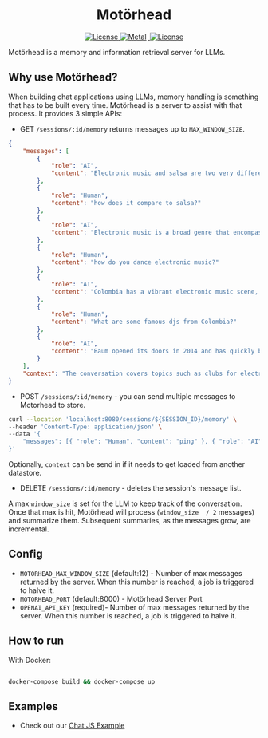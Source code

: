 <h1 align="center" >
Motörhead
</h1>
<p align="center">
    <a href="https://github.com/getmetal/motorhead/blob/main/LICENSE">
    <img src="https://img.shields.io/github/license/getmetal/motorhead?style=flat&label=license&logo=github&color=4f46e5&logoColor=fff" alt="License" />
    </a>
  <a href="https://twitter.com/Metal_io">
    <img src="https://img.shields.io/badge/metal-message?style=flat&logo=twitter&color=4f46e5&logoColor=#4f46e5" alt="Metal" style="margin-right:3px" />
  </a>
  <a href="https://discord.gg/GHY3Y8tU3J">
    <img src="https://dcbadge.vercel.app/api/server/GHY3Y8tU3J?compact=true&style=flat" alt="License" />
  </a>
</p>

Motörhead is a memory and information retrieval server for LLMs.

## Why use Motörhead?

When building chat applications using LLMs, memory handling is something that  has to be built every time. Motörhead is a server to assist with that process. It provides 3 simple APIs:

- GET `/sessions/:id/memory` returns messages up to `MAX_WINDOW_SIZE`.
```json
{
    "messages": [
        {
            "role": "AI",
            "content": "Electronic music and salsa are two very different genres of music, and the way people dance to them is also quite different.\n\nSalsa is a Latin dance style that originated in the Caribbean and is characterized by its lively, syncopated rhythm and intricate footwork. Salsa dancing often involves partners dancing in close proximity, with a lot of hip and body movement. The dance is often very sensual and requires a lot of coordination between partners.\n\nElectronic music, on the other hand, is often associated with more free-form, individualistic dancing. While there are certainly partner dances that can be done to electronic music, such as the \"shuffle\" or \"jacking\" styles, many people prefer to dance on their own and let the music guide their movements. Electronic music is often characterized by a strong, steady beat that can be danced to in a variety of ways, from energetic jumping and bouncing to more fluid, flowing movements.\n\nIn summary, while both salsa and electronic music can be great for dancing, they are very different styles of music with different dance styles and techniques."
        },
        {
            "role": "Human",
            "content": "how does it compare to salsa?"
        },
        {
            "role": "AI",
            "content": "Electronic music is a broad genre that encompasses many different styles, so there is no one \"right\" way to dance to it. However, there are some general tips that can help you get started:\n\n1. Feel the beat: Electronic music is often characterized by a strong, steady beat. Try to feel the rhythm of the music and let it guide your movements.\n\n2. Move your body: Electronic music is often associated with energetic, full-body movements. Don't be afraid to let loose and move your arms, legs, and hips.\n\n3. Experiment with different styles: Depending on the style of electronic music you're listening to, there may be different dance styles that are associated with it. For example, techno and house music are often associated with \"rave\" or \"club\" dancing, while breakbeat and drum and bass are often associated with more athletic, breakdancing-style movements.\n\n4. Watch others: If you're new to electronic music, it can be helpful to watch others dance to get a sense of the style and rhythm. You can also find many tutorials and instructional videos online that can help you learn specific dance moves.\n\nRemember, the most important thing is to have fun and let the music move you!"
        },
        {
            "role": "Human",
            "content": "how do you dance electronic music?"
        },
        {
            "role": "AI",
            "content": "Colombia has a vibrant electronic music scene, and there are many talented DJs and producers who have gained international recognition. Here are a few famous DJs from Colombia:\n\n1. Erick Morillo: Born in New York City to Colombian parents, Erick Morillo is a DJ and producer who has had a long and successful career in the electronic music industry. He is best known for his house music tracks and has won several awards for his work.\n\n2. Kali Uchis: Although not strictly a DJ, Kali Uchis is a Colombian-American singer and songwriter who has gained a large following for her unique blend of R&B, soul, and pop music. She has collaborated with many famous musicians, including Tyler, The Creator and Gorillaz.\n\n3. DJ Fresh: DJ Fresh is a Colombian DJ and producer who is known for his work in the drum and bass genre. He has released several albums and has won numerous awards for his music.\n\n4. Mario Ochoa: Mario Ochoa is a DJ and producer from Medellín, Colombia, who is known for his techno and tech-house tracks. He has released music on many famous labels, including Toolroom and 100% Pure.\n\nThese are just a few examples of the many talented DJs and producers from Colombia."
        },
        {
            "role": "Human",
            "content": "What are some famous djs from Colombia?"
        },
        {
            "role": "AI",
            "content": "Baum opened its doors in 2014 and has quickly become one of the most popular clubs for electronic music in Bogotá. It is known for its impressive sound system and its focus on underground techno and house music.\n\nVideo Club, on the other hand, has been around for much longer. It first opened in 1999 and has since become an institution in the Bogotá nightlife scene. It is known for its eclectic music selection, which includes everything from electronic music to rock and pop. Over the years, Video Club has hosted many famous DJs and musicians, including Daft Punk, Chemical Brothers, and LCD Soundsystem."
        }
    ],
    "context": "The conversation covers topics such as clubs for electronic music in Bogotá, popular tourist attractions in the city, and general information about Colombia. The AI provides information about popular electronic music clubs such as Baum and Video Club, as well as electronic music festivals that take place in Bogotá. The AI also recommends tourist attractions such as La Candelaria, Monserrate and the Salt Cathedral of Zipaquirá, and provides general information about Colombia's diverse culture, landscape and wildlife."
}
```

- POST `/sessions/:id/memory` - you can send multiple messages to Motorhead to store.

```bash
curl --location 'localhost:8080/sessions/${SESSION_ID}/memory' \
--header 'Content-Type: application/json' \
--data '{
    "messages": [{ "role": "Human", "content": "ping" }, { "role": "AI", "content": "pong" }]
}'
```

Optionally, `context` can be send in if it needs to get loaded from another datastore.

- DELETE `/sessions/:id/memory` - deletes the session's message list.

A max `window_size` is set for the LLM to keep track of the conversation. Once that max is hit, Motörhead will process (`window_size  / 2` messages) and summarize them. Subsequent summaries, as the messages grow, are incremental.

## Config

- `MOTORHEAD_MAX_WINDOW_SIZE` (default:12) - Number of max messages returned by the server. When this number is reached, a job is triggered to halve it.
- `MOTORHEAD_PORT` (default:8000) - Motörhead Server Port
- `OPENAI_API_KEY` (required)- Number of max messages returned by the server. When this number is reached, a job is triggered to halve it.

## How to run

With Docker:
```bash

docker-compose build && docker-compose up

```

## Examples

- Check out our [Chat JS Example](examples/chat-js/)
